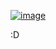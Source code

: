 [![image](image "image")](https://github.com/andrekkss/andreme/blob/master/media/andreme.PNG "image")

:D
